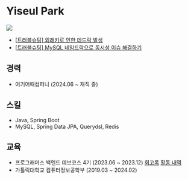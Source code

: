 # Yiseul Park

<a href="https://yiseull.tistory.com"><img src="https://img.shields.io/badge/Blog-FF6384?style=flat-square&logo=Tistory&logoColor=white"/></a>

- [[트러블슈팅] 외래키로 인한 데드락 발생](https://yiseull.tistory.com/32)
- [[트러블슈팅] MySQL 네임드락으로 동시성 이슈 해결하기
](https://yiseull.tistory.com/33)

## 경력
- 여기어때컴퍼니 (2024.06 ~ 재직 중)

## 스킬
- Java, Spring Boot
- MySQL, Spring Data JPA, Querydsl, Redis

## 교육
- 프로그래머스 백엔드 데브코스 4기 (2023.06 ~ 2023.12) [회고록](https://yiseull.tistory.com/29) [활동 내역](https://github.com/Yiseull/devcourse-archive)
- 가톨릭대학교 컴퓨터정보공학부 (2019.03 ~ 2024.02)
